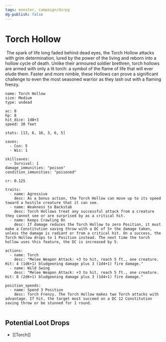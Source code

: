```yaml
---
tags: monster, campaign/dsrpg
dg-publish: false
---
```

# Torch Hollow
﻿  The spark of life long faded behind dead eyes, the Torch Hollow attacks with grim determination, lured by the power of the living and reborn into a hollow cycle of death. Unlike their armoured soldier brethren, torch hollows are armed with only a lit torch: a symbol of the flame of life that will ever elude them. Faster and more nimble, these Hollows can prove a significant challenge to even the most seasoned warrior as they lash out with a flaming frenzy.

```statblock
name: Torch Hollow
size: Medium
type: undead

ac: 8
hp: 8
hit_dice: 1d8+3
speed: 30 feet

stats: [13, 6, 16, 3, 6, 5]

saves:
  - Con: 5
  - Wis: 1

skillsaves:
  - Survival: 1
damage_immunities: "poison"
condition_immunities: "poisoned"

cr: 0.125

traits:
  - name: Agressive
    desc: As a bonus action, the Torch Hollow can move up to its speed toward a hostile creature that it can see.
  - name: Weakness to Backstab
    desc: Torch Hollows treat any successful attack from a creature they cannot see or are surprised by as a critical hit.
  - name: Keeps Crawling On
    desc: If damage reduces the Torch Hollow to zero Position, it must make a Constitution saving throw with a DC of 5+ the damage taken, unless the damage is radiant or from a critical hit. On a success, the Torch Hollow drops to 1 Position instead. The next time the torch hollow uses this feature, the DC is increased by 5.

actions:
  - name: Torch
    desc: "Melee Weapon Attack: +3 to hit, reach 5 ft., one creature. Hit: 4 (1d6+1) bludgeoning damage plus 3 (1d4+1) fire damage."
  - name: Wild Swing
    desc: "Melee Weapon Attack: +3 to hit, reach 5 ft., one creature. Hit: 8 (2d6+1) bludgeoning damage plus 3 (1d4+1) fire damage."

position_spends:
  - name: Spend 3 Position
    desc: Torch Frenzy. The Torch Hollow makes two Torch attacks with advantage. If hit, the target must succeed on a DC 12 Constitution saving throw or be stunned for 1 round.
    
```

## Potential Loot Drops
- [[Torch]]
